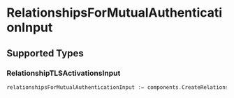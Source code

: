 # RelationshipsForMutualAuthenticationInput


## Supported Types

### RelationshipTLSActivationsInput

```go
relationshipsForMutualAuthenticationInput := components.CreateRelationshipsForMutualAuthenticationInputRelationshipTLSActivationsInput(components.RelationshipTLSActivationsInput{/* values here */})
```

